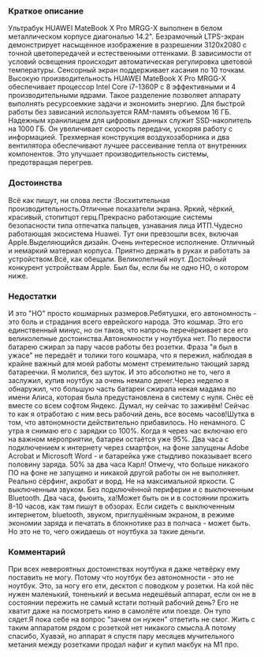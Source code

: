 ### **Краткое описание**
Ультрабук HUAWEI MateBook X Pro MRGG-X выполнен в белом металлическом корпусе диагональю 14.2". Безрамочный LTPS-экран демонстрирует насыщенное изображение в разрешении 3120x2080 с точной цветопередачей и естественными оттенками. В зависимости от условий освещения происходит автоматическая регулировка цветовой температуры. Сенсорный экран поддерживает касания по 10 точкам.  Высокую производительность HUAWEI MateBook X Pro MRGG-X обеспечивает процессор Intel Core i7-1360P с 8 эффективными и 4 производительными ядрами. Такое разделение позволяет аппарату выполнять ресурсоемкие задачи и экономить энергию. Для быстрой работы без зависаний используется RAM-память объемом 16 ГБ. Надежным хранилищем для цифровых данных служит SSD-накопитель на 1000 ГБ. Он увеличивает скорость передачи, ускоряя работу с информацией. Трехмерная конструкция воздухозаборника и два вентилятора обеспечивают лучшее рассеивание тепла от внутренних компонентов. Это улучшает производительность системы, предотвращая перегрев.

### **Достоинства**
Всё как пишут, ни слова лести :Восхитительная производительность.Отличные показатели экрана. Яркий, чёркий, красивый, стопитцот герц.Прекрасно работающие системы безопасности типа отпечатка пальцев, узнавания лица ИТП.Чудесно работающая экосистема Huawei. Тут они превзошли всех, включая Apple.Выделяющийся дизайн. Очень интересное исполнение. Отличный и немаркий материал корпуса. Приятно держать в руках и работать за устройством.Всё, как обещали. Великолепный ноут. Достойный конкурент устройствам Apple. Был бы, если бы не одно НО, о котором ниже.

### **Недостатки**
И это "НО" просто кошмарных размеров.Ребятушки, его автономность - это боль и страдания всего еврейского народа. Это кошмар. Это его единственный минус, но он таков, что напрочь перечёркивает все его великолепные достоинства.Автономности у ноутбука нет. По первости батарею сжирал за пару часов работы без розетки. Фраза "я был в ужасе" не передаёт и толики того кошмара, что я пережил, наблюдая в крайне важный для моей работы момент стремительно тающий заряд батареечки. Я молился, без шуток. И это абсолютно не то, чего я заслужил, купив ноутбук за очень немало денег.Через неделю я обнаружил, что большую часть батареи сжирала некая мадама по имени Алиса, которая была предустановлена в систему с нуля. Снёс её вместе со всем софтом Яндекс. Думал, ну сейчас то заживём! Сейчас то как я отработаю с ним весь рабочий день, все восемь часов!Шутка в том, что автономности действительно прибавилось. Но ненамного. С утра я снимаю его с зарядки со 100%. Когда я через час включаю его на важном мероприятии, батареи остаётся уже 95%. Два часа с подключением к интернету через смартфон, на фоне запущены Adobe Acrobat и Microsoft Word - и батарейка уже стыдливо показывает всего половину заряда. 50% за два часа Карл! Отмечу, что больше никакого ПО на фоне не запущено и никакой другой работы он не выполняет. Реально сёрфинг, акробат и ворд. Не на максимальной яркости. С выключенным звуком. Без подключённой периферии и с выключенным Bluetooth. Два часа, фьюить, ха!Может быть он и в состоянии прожить 8-10 часов, как там пишут в обзорах. Если сидеть с выключенным интернетом, bluetooth, звуком, приглушённым экраном, в режиме экономии заряда и печатать в блокнотике раз в полчаса - может быть. Но это не то, чего ожидаешь от ноутбука за такие деньги.

### **Комментарий**
При всех невероятных достоинствах ноутбука я даже четвёрку ему поставить не могу. Потому что ноутбук без автономности - это не ноутбук. Это, за ногу его ети, десктоп с поводком у розетки. На кой пёс нужен маленький, тоненький и весьма недешёвый аппарат, если он не в состоянии пережить не самый кстати потный рабочий день? Его не хватит даже на посмотреть кино в самолёте или поезде. Он тупо сядет.Я пока себе на вопрос "зачем он нужен" ответить не смог. Жить с таким аппаратом рядом с розеткой нет никакого смысла.А потому спасибо, Хуавэй, но аппарат я спустя пару месяцев мучительного метания между розетками продал нафиг и купил макбук на М1 про.
